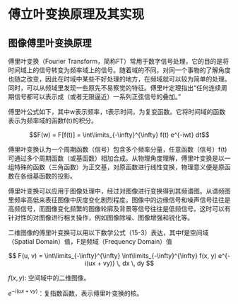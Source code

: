 # 傅立叶变换原理及其实现

## 图像傅里叶变换原理
傅里叶变换（Fourier Transform，简称FT）常用于数字信号处理，它的目的是将时间域上的信号转变为频率域上的信号。随着域的不同，对同一个事物的了解角度也随之改变，因此在时域中某些不好处理的地方，在频域就可以较为简单的处理。同时，可以从频域里发现一些原先不易察觉的特征。傅里叶定理指出“任何连续周期信号都可以表示成（或者无限逼近）一系列正弦信号的叠加。”

傅里叶公式如下，其中w表示频率，t表示时间，为复变函数。它将时间域的函数表示为频率域的函数f(t)的积分。

$$F(w) = F[f(t)] = \int\limits_{-\infty}^{\infty} f(t) e^{-iwt} dt$$

傅里叶变换认为一个周期函数（信号）包含多个频率分量，任意函数（信号）f(t)可通过多个周期函数（或基函数）相加合成。从物理角度理解，傅里叶变换是以一组特殊的函数（三角函数）为正交基，对原函数进行线性变换，物理意义便是原函数在各组基函数的投影。

傅里叶变换可以应用于图像处理中，经过对图像进行变换得到其频谱图。从谱频图里频率高低来表征图像中灰度变化剧烈程度。图像中的边缘信号和噪声信号往往是高频信号，而图像变化频繁的图像轮廓及背景等信号往往是低频信号。这时可以有针对性的对图像进行相关操作，例如图像除噪、图像增强和锐化等。

二维图像的傅里叶变换可以用以下数学公式（15-3）表达，其中f是空间域（Spatial Domain）值，F是频域（Frequency Domain）值

$$ F(u, v) = \int\limits_{-\infty}^{\infty} \int\limits_{-\infty}^{\infty} f(x, y) e^{-i(ux + vy)} \, dx \, dy $$

$f(x, y)$: 空间域中的二维图像。

$e^{-i(ux + vy)}$：复指数函数，表示傅里叶变换的核。
